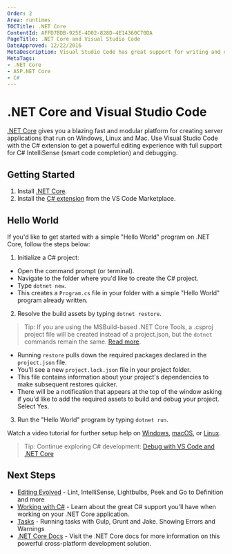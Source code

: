 ```yaml
---
Order: 2
Area: runtimes
TOCTitle: .NET Core
ContentId: AFFD7BDB-925E-4D02-828D-4E14360C70DA
PageTitle: .NET Core and Visual Studio Code
DateApproved: 12/22/2016
MetaDescription: Visual Studio Code has great support for writing and debugging .NET Core applications.
MetaTags:
- .NET Core
- ASP.NET Core
- C#
---
```


# .NET Core and Visual Studio Code

[.NET Core](https://docs.microsoft.com/en-us/dotnet/articles/welcome) gives you a blazing fast and modular platform for creating server applications that run on Windows, Linux and Mac. Use Visual Studio Code with the C# extension to get a powerful editing experience with full support for C# IntelliSense (smart code completion) and debugging.

## Getting Started

1. Install [.NET Core](https://microsoft.com/net/core).
2. Install the [C# extension](https://marketplace.visualstudio.com/items?itemName=ms-vscode.csharp) from the VS Code Marketplace.

## Hello World

If you'd like to get started with a simple "Hello World" program on .NET Core, follow the steps below:

1. Initialize a C# project:

  * Open the command prompt (or terminal).
  * Navigate to the folder where you'd like to create the C# project.
  * Type `dotnet new`.
  * This creates a `Program.cs` file in your folder with a simple "Hello World" program already written.

2. Resolve the build assets by typing `dotnet restore`.

> Tip: If you are using the MSBuild-based .NET Core Tools, a .csproj project file will be created instead of a project.json, but the `dotnet` commands remain the same. [Read more](https://blogs.msdn.microsoft.com/dotnet/2016/11/16/announcing-net-core-tools-msbuild-alpha/).

  * Running `restore` pulls down the required packages declared in the `project.json` file.
  * You'll see a new `project.lock.json` file in your project folder.
  * This file contains information about your project's dependencies to make subsequent restores quicker.
  * There will be a notification that appears at the top of the window asking if you'd like to add the required assets to build and debug your project. Select Yes.

3. Run the "Hello World" program by typing `dotnet run`.

Watch a video tutorial for further setup help on [Windows](https://channel9.msdn.com/Blogs/dotnet/Get-started-with-VS-Code-using-CSharp-and-NET-Core), [macOS](https://channel9.msdn.com/Blogs/dotnet/Get-started-with-VS-Code-using-CSharp-and-NET-Core-on-MacOS), or [Linux](https://channel9.msdn.com/Blogs/dotnet/Get-started-with-VS-Code-Csharp-dotnet-Core-Ubuntu).

> Tip: Continue exploring C# development: [Debug with VS Code and .NET Core](https://docs.microsoft.com/en-us/dotnet/articles/csharp/getting-started/with-visual-studio-code#debug)

## Next Steps

* [Editing Evolved](/docs/editor/editingevolved.md) - Lint, IntelliSense, Lightbulbs, Peek and Go to Definition and more
* [Working with C#](/docs/languages/csharp.md) - Learn about the great C# support you'll have when working on your .NET Core application.
* [Tasks](/docs/editor/tasks.md) - Running tasks with Gulp, Grunt and Jake.  Showing Errors and Warnings
* [.NET Core Docs](https://docs.microsoft.com/en-us/dotnet/articles/core/) - Visit the .NET Core docs for more information on this powerful cross-platform development solution.